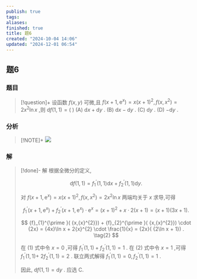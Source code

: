```yaml
---
publish: true
tags: 
aliases: 
finished: true
title: 题6
created: "2024-10-04 14:06"
updated: "2024-12-01 06:54"
---
```

## 题6
### 题目
> [!question]+
> 设函数 $f( {x, y})$ 可微,且 $f( {x + 1,{\mathrm{e}}^{x}}) = x{( x + 1) }^{2}, f( {x,{x}^{2}}) = 2{x}^{2}\ln x$ ,则 $\mathrm{d}f( {1,1}) = ( \;)$
> (A) $\mathrm{d}x + \mathrm{d}y$ . 
> (B) $\mathrm{d}x - \mathrm{d}y$ .
> (C) $\mathrm{d}y$ . 
> (D) $- \mathrm{d}y$ .
### 分析
> [!NOTE]+
> ![](https://img.hwenyi.live/202412071920674.webp)
### 解
> [!done]-
> 解 根据全微分的定义,
> 
> $$
> \mathrm{d}f( {1,1}) = {f}_{1}^{\prime }( {1,1}) \mathrm{d}x + {f}_{2}^{\prime }( {1,1}) \mathrm{d}y.
> $$
> 
> 对 $f( {x + 1,{\mathrm{e}}^{x}}) = x{( x + 1) }^{2}, f( {x,{x}^{2}}) = 2{x}^{2}\ln x$ 两端均关于 $x$ 求导,可得
> 
> $$
> {f}_{1}^{\prime }( {x + 1,{\mathrm{e}}^{x}}) + {f}_{2}^{\prime }( {x + 1,{\mathrm{e}}^{x}}) \cdot {\mathrm{e}}^{x} = {( x + 1) }^{2} + x \cdot 2( {x + 1}) = ( {x + 1}) ( {{3x} + 1}) . \tag{1}
> $$
> 
> $$
> {f}_{1}^{\prime }( {x,{x}^{2}}) + {f}_{2}^{\prime }( {x,{x}^{2}}) \cdot {2x} = {4x}\ln x + 2{x}^{2} \cdot \frac{1}{x} = {2x}( {2\ln x + 1}) . \tag{2}
> $$
> 
> 在 $( 1)$ 式中令 $x = 0$ ,可得 ${f}_{1}^{\prime }( {1,1}) + {f}_{2}^{\prime }( {1,1}) = 1$ . 在 $( 2)$ 式中令 $x = 1$ ,可得 ${f}_{1}^{\prime }( {1,1}) +$ $2{f}_{2}^{\prime }( {1,1}) = 2$ . 联立两式解得 ${f}_{1}^{\prime }( {1,1}) = 0,{f}_{2}^{\prime }( {1,1}) = 1$ .
> 
> 因此, $\mathrm{d}f( {1,1}) = \mathrm{d}y$ . 应选 C.